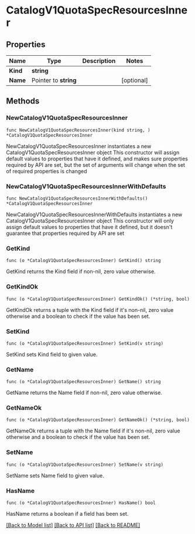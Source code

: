 # CatalogV1QuotaSpecResourcesInner

## Properties

Name | Type | Description | Notes
------------ | ------------- | ------------- | -------------
**Kind** | **string** |  | 
**Name** | Pointer to **string** |  | [optional] 

## Methods

### NewCatalogV1QuotaSpecResourcesInner

`func NewCatalogV1QuotaSpecResourcesInner(kind string, ) *CatalogV1QuotaSpecResourcesInner`

NewCatalogV1QuotaSpecResourcesInner instantiates a new CatalogV1QuotaSpecResourcesInner object
This constructor will assign default values to properties that have it defined,
and makes sure properties required by API are set, but the set of arguments
will change when the set of required properties is changed

### NewCatalogV1QuotaSpecResourcesInnerWithDefaults

`func NewCatalogV1QuotaSpecResourcesInnerWithDefaults() *CatalogV1QuotaSpecResourcesInner`

NewCatalogV1QuotaSpecResourcesInnerWithDefaults instantiates a new CatalogV1QuotaSpecResourcesInner object
This constructor will only assign default values to properties that have it defined,
but it doesn't guarantee that properties required by API are set

### GetKind

`func (o *CatalogV1QuotaSpecResourcesInner) GetKind() string`

GetKind returns the Kind field if non-nil, zero value otherwise.

### GetKindOk

`func (o *CatalogV1QuotaSpecResourcesInner) GetKindOk() (*string, bool)`

GetKindOk returns a tuple with the Kind field if it's non-nil, zero value otherwise
and a boolean to check if the value has been set.

### SetKind

`func (o *CatalogV1QuotaSpecResourcesInner) SetKind(v string)`

SetKind sets Kind field to given value.


### GetName

`func (o *CatalogV1QuotaSpecResourcesInner) GetName() string`

GetName returns the Name field if non-nil, zero value otherwise.

### GetNameOk

`func (o *CatalogV1QuotaSpecResourcesInner) GetNameOk() (*string, bool)`

GetNameOk returns a tuple with the Name field if it's non-nil, zero value otherwise
and a boolean to check if the value has been set.

### SetName

`func (o *CatalogV1QuotaSpecResourcesInner) SetName(v string)`

SetName sets Name field to given value.

### HasName

`func (o *CatalogV1QuotaSpecResourcesInner) HasName() bool`

HasName returns a boolean if a field has been set.


[[Back to Model list]](../README.md#documentation-for-models) [[Back to API list]](../README.md#documentation-for-api-endpoints) [[Back to README]](../README.md)


